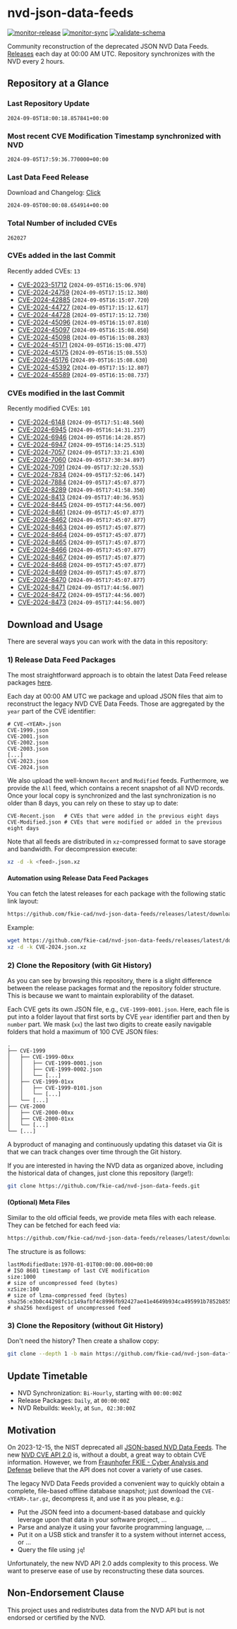 # nvd-json-data-feeds

[![monitor-release](https://github.com/fkie-cad/nvd-json-data-feeds/actions/workflows/monitor_release.yml/badge.svg)](https://github.com/fkie-cad/nvd-json-data-feeds/actions/workflows/monitor_release.yml)
[![monitor-sync](https://github.com/fkie-cad/nvd-json-data-feeds/actions/workflows/monitor_sync.yml/badge.svg)](https://github.com/fkie-cad/nvd-json-data-feeds/actions/workflows/monitor_sync.yml)
[![validate-schema](https://github.com/fkie-cad/nvd-json-data-feeds/actions/workflows/validate_schema.yml/badge.svg)](https://github.com/fkie-cad/nvd-json-data-feeds/actions/workflows/validate_schema.yml)

Community reconstruction of the deprecated JSON NVD Data Feeds.
[Releases](https://github.com/fkie-cad/nvd-json-data-feeds/releases/latest) each day at 00:00 AM UTC.
Repository synchronizes with the NVD every 2 hours.

## Repository at a Glance

### Last Repository Update

```plain
2024-09-05T18:00:18.857841+00:00
```

### Most recent CVE Modification Timestamp synchronized with NVD

```plain
2024-09-05T17:59:36.770000+00:00
```

### Last Data Feed Release

Download and Changelog: [Click](https://github.com/fkie-cad/nvd-json-data-feeds/releases/latest)

```plain
2024-09-05T00:00:08.654914+00:00
```

### Total Number of included CVEs

```plain
262027
```

### CVEs added in the last Commit

Recently added CVEs: `13`

- [CVE-2023-51712](CVE-2023/CVE-2023-517xx/CVE-2023-51712.json) (`2024-09-05T16:15:06.970`)
- [CVE-2024-24759](CVE-2024/CVE-2024-247xx/CVE-2024-24759.json) (`2024-09-05T17:15:12.380`)
- [CVE-2024-42885](CVE-2024/CVE-2024-428xx/CVE-2024-42885.json) (`2024-09-05T16:15:07.720`)
- [CVE-2024-44727](CVE-2024/CVE-2024-447xx/CVE-2024-44727.json) (`2024-09-05T17:15:12.617`)
- [CVE-2024-44728](CVE-2024/CVE-2024-447xx/CVE-2024-44728.json) (`2024-09-05T17:15:12.730`)
- [CVE-2024-45096](CVE-2024/CVE-2024-450xx/CVE-2024-45096.json) (`2024-09-05T16:15:07.810`)
- [CVE-2024-45097](CVE-2024/CVE-2024-450xx/CVE-2024-45097.json) (`2024-09-05T16:15:08.050`)
- [CVE-2024-45098](CVE-2024/CVE-2024-450xx/CVE-2024-45098.json) (`2024-09-05T16:15:08.283`)
- [CVE-2024-45171](CVE-2024/CVE-2024-451xx/CVE-2024-45171.json) (`2024-09-05T16:15:08.477`)
- [CVE-2024-45175](CVE-2024/CVE-2024-451xx/CVE-2024-45175.json) (`2024-09-05T16:15:08.553`)
- [CVE-2024-45176](CVE-2024/CVE-2024-451xx/CVE-2024-45176.json) (`2024-09-05T16:15:08.630`)
- [CVE-2024-45392](CVE-2024/CVE-2024-453xx/CVE-2024-45392.json) (`2024-09-05T17:15:12.807`)
- [CVE-2024-45589](CVE-2024/CVE-2024-455xx/CVE-2024-45589.json) (`2024-09-05T16:15:08.737`)


### CVEs modified in the last Commit

Recently modified CVEs: `101`

- [CVE-2024-6148](CVE-2024/CVE-2024-61xx/CVE-2024-6148.json) (`2024-09-05T17:51:48.560`)
- [CVE-2024-6945](CVE-2024/CVE-2024-69xx/CVE-2024-6945.json) (`2024-09-05T16:14:31.237`)
- [CVE-2024-6946](CVE-2024/CVE-2024-69xx/CVE-2024-6946.json) (`2024-09-05T16:14:28.857`)
- [CVE-2024-6947](CVE-2024/CVE-2024-69xx/CVE-2024-6947.json) (`2024-09-05T16:14:25.513`)
- [CVE-2024-7057](CVE-2024/CVE-2024-70xx/CVE-2024-7057.json) (`2024-09-05T17:33:21.630`)
- [CVE-2024-7060](CVE-2024/CVE-2024-70xx/CVE-2024-7060.json) (`2024-09-05T17:30:34.897`)
- [CVE-2024-7091](CVE-2024/CVE-2024-70xx/CVE-2024-7091.json) (`2024-09-05T17:32:20.553`)
- [CVE-2024-7834](CVE-2024/CVE-2024-78xx/CVE-2024-7834.json) (`2024-09-05T17:52:06.147`)
- [CVE-2024-7884](CVE-2024/CVE-2024-78xx/CVE-2024-7884.json) (`2024-09-05T17:45:07.877`)
- [CVE-2024-8289](CVE-2024/CVE-2024-82xx/CVE-2024-8289.json) (`2024-09-05T17:41:58.350`)
- [CVE-2024-8413](CVE-2024/CVE-2024-84xx/CVE-2024-8413.json) (`2024-09-05T17:40:36.953`)
- [CVE-2024-8445](CVE-2024/CVE-2024-84xx/CVE-2024-8445.json) (`2024-09-05T17:44:56.007`)
- [CVE-2024-8461](CVE-2024/CVE-2024-84xx/CVE-2024-8461.json) (`2024-09-05T17:45:07.877`)
- [CVE-2024-8462](CVE-2024/CVE-2024-84xx/CVE-2024-8462.json) (`2024-09-05T17:45:07.877`)
- [CVE-2024-8463](CVE-2024/CVE-2024-84xx/CVE-2024-8463.json) (`2024-09-05T17:45:07.877`)
- [CVE-2024-8464](CVE-2024/CVE-2024-84xx/CVE-2024-8464.json) (`2024-09-05T17:45:07.877`)
- [CVE-2024-8465](CVE-2024/CVE-2024-84xx/CVE-2024-8465.json) (`2024-09-05T17:45:07.877`)
- [CVE-2024-8466](CVE-2024/CVE-2024-84xx/CVE-2024-8466.json) (`2024-09-05T17:45:07.877`)
- [CVE-2024-8467](CVE-2024/CVE-2024-84xx/CVE-2024-8467.json) (`2024-09-05T17:45:07.877`)
- [CVE-2024-8468](CVE-2024/CVE-2024-84xx/CVE-2024-8468.json) (`2024-09-05T17:45:07.877`)
- [CVE-2024-8469](CVE-2024/CVE-2024-84xx/CVE-2024-8469.json) (`2024-09-05T17:45:07.877`)
- [CVE-2024-8470](CVE-2024/CVE-2024-84xx/CVE-2024-8470.json) (`2024-09-05T17:45:07.877`)
- [CVE-2024-8471](CVE-2024/CVE-2024-84xx/CVE-2024-8471.json) (`2024-09-05T17:44:56.007`)
- [CVE-2024-8472](CVE-2024/CVE-2024-84xx/CVE-2024-8472.json) (`2024-09-05T17:44:56.007`)
- [CVE-2024-8473](CVE-2024/CVE-2024-84xx/CVE-2024-8473.json) (`2024-09-05T17:44:56.007`)


## Download and Usage

There are several ways you can work with the data in this repository:

### 1) Release Data Feed Packages

The most straightforward approach is to obtain the latest Data Feed release packages [here](https://github.com/fkie-cad/nvd-json-data-feeds/releases/latest).

Each day at 00:00 AM UTC we package and upload JSON files that aim to reconstruct the legacy NVD CVE Data Feeds.
Those are aggregated by the `year` part of the CVE identifier:

```
# CVE-<YEAR>.json
CVE-1999.json
CVE-2001.json
CVE-2002.json
CVE-2003.json
[...]
CVE-2023.json
CVE-2024.json
```

We also upload the well-known `Recent` and `Modified` feeds.
Furthermore, we provide the `All` feed, which contains a recent snapshot of all NVD records.
Once your local copy is synchronized and the last synchronization is no older than 8 days, you can rely on these to stay up to date:

```plain
CVE-Recent.json   # CVEs that were added in the previous eight days
CVE-Modified.json # CVEs that were modified or added in the previous eight days
```

Note that all feeds are distributed in `xz`-compressed format to save storage and bandwidth.
For decompression execute:

```sh
xz -d -k <feed>.json.xz
```

#### Automation using Release Data Feed Packages

You can fetch the latest releases for each package with the following static link layout:

```sh
https://github.com/fkie-cad/nvd-json-data-feeds/releases/latest/download/CVE-<YEAR>.json.xz
```

Example:

```sh
wget https://github.com/fkie-cad/nvd-json-data-feeds/releases/latest/download/CVE-2024.json.xz
xz -d -k CVE-2024.json.xz
```

### 2) Clone the Repository (with Git History)

As you can see by browsing this repository, there is a slight difference between the release packages format and the repository folder structure.
This is because we want to maintain explorability of the dataset.

Each CVE gets its own JSON file, e.g., `CVE-1999-0001.json`.
Here, each file is put into a folder layout that first sorts by CVE `year` identifier part and then by `number` part.
We mask (`xx`) the last two digits to create easily navigable folders that hold a maximum of 100 CVE JSON files:

```plain
.
├── CVE-1999
│   ├── CVE-1999-00xx
│   │   ├── CVE-1999-0001.json
│   │   ├── CVE-1999-0002.json
│   │   └── [...]
│   ├── CVE-1999-01xx
│   │   ├── CVE-1999-0101.json
│   │   └── [...]
│   └── [...]
├── CVE-2000
│   ├── CVE-2000-00xx
│   ├── CVE-2000-01xx
│   └── [...]
└── [...]
```

A byproduct of managing and continuously updating this dataset via Git is that we can track changes over time through the Git history.

If you are interested in having the NVD data as organized above, including the historical data of changes, just clone this repository (large!):

```sh
git clone https://github.com/fkie-cad/nvd-json-data-feeds.git
```

#### (Optional) Meta Files

Similar to the old official feeds, we provide meta files with each release. They can be fetched for each feed via:

```sh
https://github.com/fkie-cad/nvd-json-data-feeds/releases/latest/download/CVE-<YEAR>.meta
```

The structure is as follows:

```plain
lastModifiedDate:1970-01-01T00:00:00.000+00:00                          # ISO 8601 timestamp of last CVE modification
size:1000                                                               # size of uncompressed feed (bytes)
xzSize:100                                                              # size of lzma-compressed feed (bytes)
sha256:e3b0c44298fc1c149afbf4c8996fb92427ae41e4649b934ca495991b7852b855 # sha256 hexdigest of uncompressed feed
```

### 3) Clone the Repository (without Git History)

Don't need the history? Then create a shallow copy:

```sh
git clone --depth 1 -b main https://github.com/fkie-cad/nvd-json-data-feeds.git
```


## Update Timetable

* NVD Synchronization: `Bi-Hourly`, starting with `00:00:00Z`
* Release Packages: `Daily`, at `00:00:00Z`
* NVD Rebuilds: `Weekly`, at `Sun, 02:30:00Z`


## Motivation

On 2023-12-15, the NIST deprecated all [JSON-based NVD Data Feeds](https://nvd.nist.gov/vuln/data-feeds#divRetirementBanner-1).
The new [NVD CVE API 2.0](https://nvd.nist.gov/developers/vulnerabilities) is, without a doubt, a great way to obtain CVE information.
However, we from [Fraunhofer FKIE - Cyber Analysis and Defense](https://www.fkie.fraunhofer.de/en/departments/cad.html) believe that the API does not cover a variety of use cases.

The legacy NVD Data Feeds provided a convenient way to quickly obtain a complete, file-based offline database snapshot; just download the `CVE-<YEAR>.tar.gz`, decompress it, and use it as you please, e.g.:

- Put the JSON feed into a document-based database and quickly leverage upon that data in your software project, ...
- Parse and analyze it using your favorite programming language, ...
- Put it on a USB stick and transfer it to a system without internet access, or ...
- Query the file using `jq`!

Unfortunately, the new NVD API 2.0 adds complexity to this process.
We want to preserve ease of use by reconstructing these data sources.

## Non-Endorsement Clause

This project uses and redistributes data from the NVD API but is not endorsed or certified by the NVD.